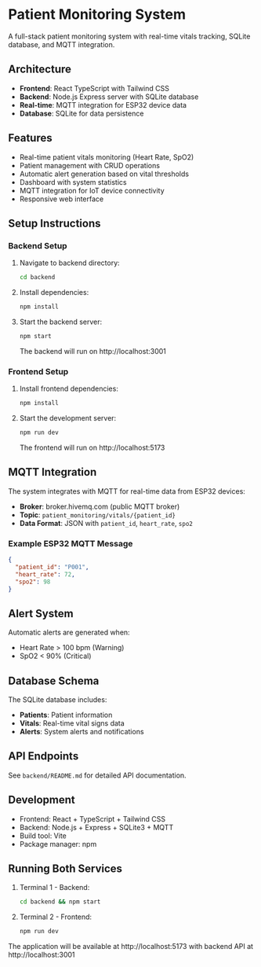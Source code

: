 # Patient Monitoring System

A full-stack patient monitoring system with real-time vitals tracking, SQLite database, and MQTT integration.

## Architecture

- **Frontend**: React TypeScript with Tailwind CSS
- **Backend**: Node.js Express server with SQLite database
- **Real-time**: MQTT integration for ESP32 device data
- **Database**: SQLite for data persistence

## Features

- Real-time patient vitals monitoring (Heart Rate, SpO2)
- Patient management with CRUD operations
- Automatic alert generation based on vital thresholds
- Dashboard with system statistics
- MQTT integration for IoT device connectivity
- Responsive web interface

## Setup Instructions

### Backend Setup

1. Navigate to backend directory:
   ```bash
   cd backend
   ```

2. Install dependencies:
   ```bash
   npm install
   ```

3. Start the backend server:
   ```bash
   npm start
   ```

   The backend will run on http://localhost:3001

### Frontend Setup

1. Install frontend dependencies:
   ```bash
   npm install
   ```

2. Start the development server:
   ```bash
   npm run dev
   ```

   The frontend will run on http://localhost:5173

## MQTT Integration

The system integrates with MQTT for real-time data from ESP32 devices:

- **Broker**: broker.hivemq.com (public MQTT broker)
- **Topic**: `patient_monitoring/vitals/{patient_id}`
- **Data Format**: JSON with `patient_id`, `heart_rate`, `spo2`

### Example ESP32 MQTT Message

```json
{
  "patient_id": "P001",
  "heart_rate": 72,
  "spo2": 98
}
```

## Alert System

Automatic alerts are generated when:
- Heart Rate > 100 bpm (Warning)
- SpO2 < 90% (Critical)

## Database Schema

The SQLite database includes:
- **Patients**: Patient information
- **Vitals**: Real-time vital signs data
- **Alerts**: System alerts and notifications

## API Endpoints

See `backend/README.md` for detailed API documentation.

## Development

- Frontend: React + TypeScript + Tailwind CSS
- Backend: Node.js + Express + SQLite3 + MQTT
- Build tool: Vite
- Package manager: npm

## Running Both Services

1. Terminal 1 - Backend:
   ```bash
   cd backend && npm start
   ```

2. Terminal 2 - Frontend:
   ```bash
   npm run dev
   ```

The application will be available at http://localhost:5173 with backend API at http://localhost:3001
